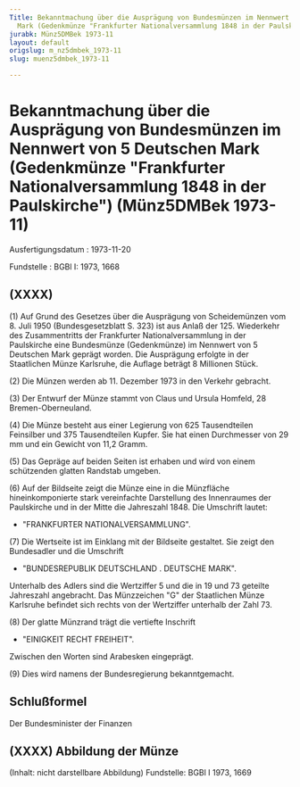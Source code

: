 ```yaml
---
Title: Bekanntmachung über die Ausprägung von Bundesmünzen im Nennwert von 5 Deutschen
  Mark (Gedenkmünze "Frankfurter Nationalversammlung 1848 in der Paulskirche")
jurabk: Münz5DMBek 1973-11
layout: default
origslug: m_nz5dmbek_1973-11
slug: muenz5dmbek_1973-11

---
```


# Bekanntmachung über die Ausprägung von Bundesmünzen im Nennwert von 5 Deutschen Mark (Gedenkmünze "Frankfurter Nationalversammlung 1848 in der Paulskirche") (Münz5DMBek 1973-11)

Ausfertigungsdatum
:   1973-11-20

Fundstelle
:   BGBl I: 1973, 1668

## (XXXX)

(1) Auf Grund des Gesetzes über die Ausprägung von Scheidemünzen vom
8\. Juli 1950 (Bundesgesetzblatt S. 323) ist aus Anlaß der 125.
Wiederkehr des Zusammentritts der Frankfurter Nationalversammlung in
der Paulskirche eine Bundesmünze (Gedenkmünze) im Nennwert von 5
Deutschen Mark geprägt worden. Die Ausprägung erfolgte in der
Staatlichen Münze Karlsruhe, die Auflage beträgt 8 Millionen Stück.

(2) Die Münzen werden ab 11. Dezember 1973 in den Verkehr gebracht.

(3) Der Entwurf der Münze stammt von Claus und Ursula Homfeld, 28
Bremen-Oberneuland.

(4) Die Münze besteht aus einer Legierung von 625 Tausendteilen
Feinsilber und 375 Tausendteilen Kupfer. Sie hat einen Durchmesser von
29 mm und ein Gewicht von 11,2 Gramm.

(5) Das Gepräge auf beiden Seiten ist erhaben und wird von einem
schützenden glatten Randstab umgeben.

(6) Auf der Bildseite zeigt die Münze eine in die Münzfläche
hineinkomponierte stark vereinfachte Darstellung des Innenraumes der
Paulskirche und in der Mitte die Jahreszahl 1848. Die Umschrift
lautet:

*   "FRANKFURTER NATIONALVERSAMMLUNG".




(7) Die Wertseite ist im Einklang mit der Bildseite gestaltet. Sie
zeigt den Bundesadler und die Umschrift

*   "BUNDESREPUBLIK DEUTSCHLAND . DEUTSCHE MARK".



Unterhalb des Adlers sind die Wertziffer 5 und die in 19 und 73
geteilte Jahreszahl angebracht. Das Münzzeichen "G" der Staatlichen
Münze Karlsruhe befindet sich rechts von der Wertziffer unterhalb der
Zahl 73.

(8) Der glatte Münzrand trägt die vertiefte Inschrift

*   "EINIGKEIT RECHT FREIHEIT".



Zwischen den Worten sind Arabesken eingeprägt.

(9) Dies wird namens der Bundesregierung bekanntgemacht.

## Schlußformel

Der Bundesminister der Finanzen

## (XXXX) Abbildung der Münze

(Inhalt: nicht darstellbare Abbildung)
Fundstelle: BGBl I 1973, 1669

